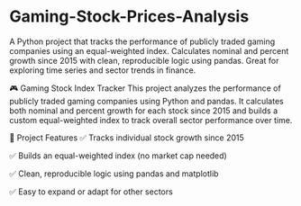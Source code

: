 # Gaming-Stock-Prices-Analysis
A Python project that tracks the performance of publicly traded gaming companies using an equal-weighted index. Calculates nominal and percent growth since 2015 with clean, reproducible logic using pandas. Great for exploring time series and sector trends in finance.

🎮 Gaming Stock Index Tracker
This project analyzes the performance of publicly traded gaming companies using Python and pandas. It calculates both nominal and percent growth for each stock since 2015 and builds a custom equal-weighted index to track overall sector performance over time.

📌 Project Features
✅ Tracks individual stock growth since 2015

✅ Builds an equal-weighted index (no market cap needed)

✅ Clean, reproducible logic using pandas and matplotlib

✅ Easy to expand or adapt for other sectors
